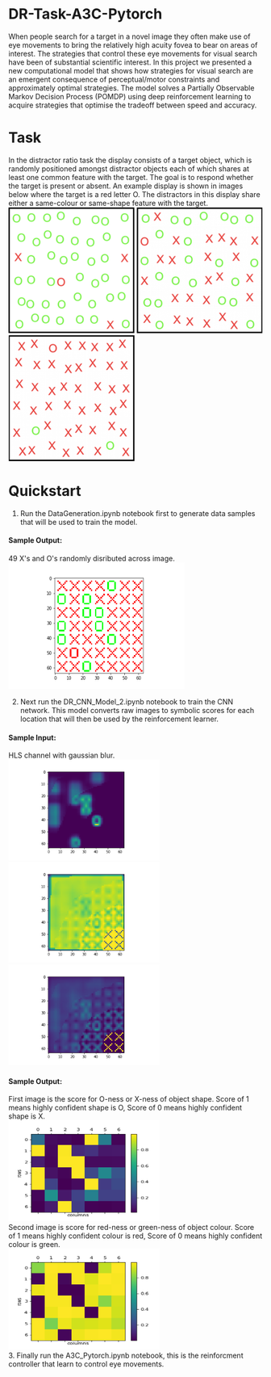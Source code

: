# DR-Task-A3C-Pytorch
When people search for a target in a novel image they often make use of eye movements to bring the relatively high acuity fovea to bear on areas of interest. The strategies that control these eye movements for visual search have been of substantial scientific interest. In this project we presented a new computational model that shows how strategies for visual search are an emergent consequence of perceptual/motor constraints and approximately optimal strategies. The model solves a Partially Observable Markov Decision Process (POMDP) using deep reinforcement learning to acquire strategies that optimise the tradeoff between speed and accuracy.

# Task
In the distractor ratio task the  display  consists of a target object, which is randomly positioned amongst  distractor objects each of which shares at least one common feature with the target. The goal is to respond whether the target is present or absent. An example display is shown in images below where the target is a red letter O. The distractors in this display share either a same-colour or same-shape feature with the target.
<br/>
<img src="./outputs/a.png" width="250" height="250">
<img src="./outputs/b.png" width="250" height="250">
<img src="./outputs/c.png" width="250" height="250">

# Quickstart
1. Run the DataGeneration.ipynb notebook first to generate data samples that will be used to train the model.
#### Sample Output:
49 X's and O's randomly disributed across image.
<br/>
<img src="./outputs/original.png" width="350" height="250">

2. Next run the DR_CNN_Model_2.ipynb notebook to train the CNN network. This model converts raw images to symbolic scores for each location that will then be used by the reinforcement learner.

#### Sample Input:
HLS channel with gaussian blur.
<br/>
<img src="./outputs/colour-hls-1.png" width="300" height="200">
<img src="./outputs/colour-hls-2.png" width="300" height="200">
<img src="./outputs/colour-hls-3.png" width="300" height="200">
<br/>
#### Sample Output:
First image is the score for O-ness or X-ness of object shape. Score of 1 means highly confident shape is O, Score of 0 means highly confident shape is X. 
<br/>
<img src="./outputs/o-shape-prob.png" width="300" height="200">
<br/>
Second image is score for red-ness or green-ness of object colour. Score of 1 means highly confident colour is red, Score of 0 means highly confident colour is green.
<br/>
<img src="./outputs/red-colour-prob.png" width="300" height="200">
<br/>
3. Finally run the A3C_Pytorch.ipynb notebook, this is the reinforcment controller that learn to control eye movements.
